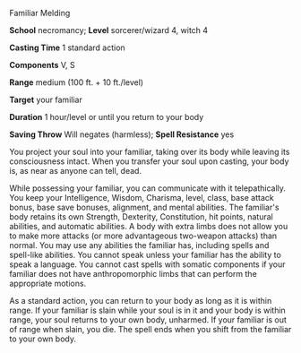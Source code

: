 Familiar Melding

**School** necromancy; **Level** sorcerer/wizard 4, witch 4

**Casting Time** 1 standard action

**Components** V, S

**Range** medium (100 ft. + 10 ft./level)

**Target** your familiar

**Duration** 1 hour/level or until you return to your body

**Saving Throw** Will negates (harmless); **Spell Resistance** yes

You project your soul into your familiar, taking over its body while leaving its consciousness intact. When you transfer your soul upon casting, your body is, as near as anyone can tell, dead.

While possessing your familiar, you can communicate with it telepathically. You keep your Intelligence, Wisdom, Charisma, level, class, base attack bonus, base save bonuses, alignment, and mental abilities. The familiar's body retains its own Strength, Dexterity, Constitution, hit points, natural abilities, and automatic abilities. A body with extra limbs does not allow you to make more attacks (or more advantageous two-weapon attacks) than normal. You may use any abilities the familiar has, including spells and spell-like abilities. You cannot speak unless your familiar has the ability to speak a language. You cannot cast spells with somatic components if your familiar does not have anthropomorphic limbs that can perform the appropriate motions.

As a standard action, you can return to your body as long as it is within range. If your familiar is slain while your soul is in it and your body is within range, your soul returns to your own body, unharmed. If your familiar is out of range when slain, you die. The spell ends when you shift from the familiar to your own body.

